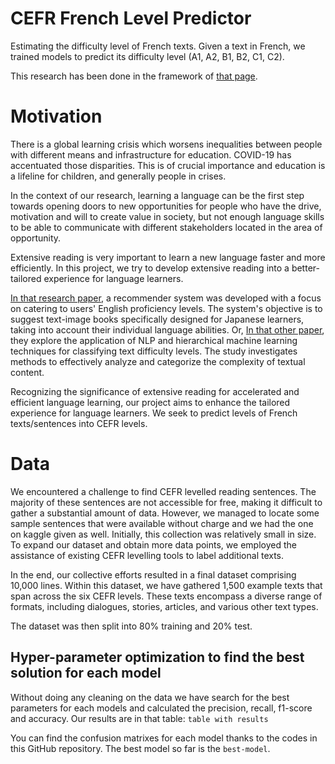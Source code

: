 # CEFR French Level Predictor

Estimating the difficulty level of French texts.
Given a text in French, we trained models to predict its difficulty level (A1, A2, B1, B2, C1, C2).

This research has been done in the framework of <a href="https://www.kaggle.com/competitions/estimating-the-difficulty-level-of-french-texts">that page</a>.

# Motivation

There is a global learning crisis which worsens inequalities between people with different means and infrastructure for education. COVID-19 has accentuated those disparities. This is of crucial importance and education is a lifeline for children, and generally people in crises.

In the context of our research, learning a language can be the first step towards opening doors to new opportunities for people who have the drive, motivation and will to create value in society, but not enough language skills to be able to communicate with different stakeholders located in the area of opportunity. 

Extensive reading is very important to learn a new language faster and more efficiently. 
In this project, we try to develop extensive reading into a better-tailored experience for language learners. 

<a href="https://www.researchgate.net/profile/Kensuke-Takii/publication/350994330_An_English_Picture-book_Recommender_System_for_Extensive_Reading_Using_Vocabulary_Knowledge_Map/links/607f5c208ea909241e121185/An-English-Picture-book-Recommender-System-for-Extensive-Reading-Using-Vocabulary-Knowledge-Map.pdf"> In that research paper</a>, a recommender system was developed with a focus on catering to users' English proficiency levels. The system's objective is to suggest text-image books specifically designed for Japanese learners, taking into account their individual language abilities.
Or, <a href="https://link.springer.com/article/10.1007/s40593-020-00201-7"> In that other paper</a>, they explore the application of NLP and hierarchical machine learning techniques for classifying text difficulty levels. The study investigates methods to effectively analyze and categorize the complexity of textual content.

Recognizing the significance of extensive reading for accelerated and efficient language learning, our project aims to enhance the tailored experience for language learners. We seek to predict levels of French texts/sentences into CEFR levels.

# Data

We encountered a challenge to find CEFR levelled reading sentences. The majority of these sentences are not accessible for free, making it difficult to gather a substantial amount of data. However, we managed to locate some sample sentences that were available without charge and we had the one on kaggle given as well. Initially, this collection was relatively small in size. To expand our dataset and obtain more data points, we employed the assistance of existing CEFR levelling tools to label additional texts.

In the end, our collective efforts resulted in a final dataset comprising 10,000 lines. Within this dataset, we have gathered 1,500 example texts that span across the six CEFR levels. These texts encompass a diverse range of formats, including dialogues, stories, articles, and various other text types. 

The dataset was then split into 80% training and 20% test.

## Hyper-parameter optimization to find the best solution for each model

Without doing any cleaning on the data we have search for the best parameters for each models and calculated the precision, recall, f1-score and accuracy.
Our results are in that table:
`table with results`

You can find the confusion matrixes for each model thanks to the codes in this GitHub repository.
The best model so far is the `best-model`.
